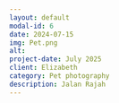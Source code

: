 ```yaml
---
layout: default
modal-id: 6
date: 2024-07-15
img: Pet.png
alt: 
project-date: July 2025
client: Elizabeth
category: Pet photography
description: Jalan Rajah
---
```


